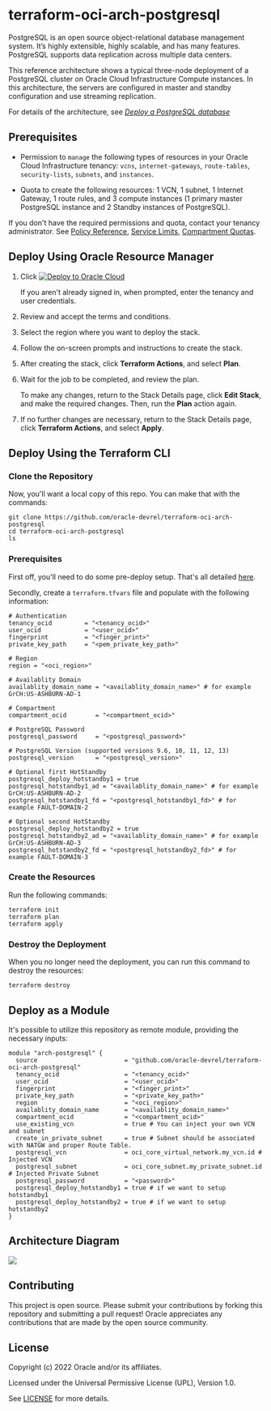 # terraform-oci-arch-postgresql

PostgreSQL is an open source object-relational database management system. It’s highly extensible, highly scalable, and has many features. PostgreSQL supports data replication across multiple data centers.

This reference architecture shows a typical three-node deployment of a PostgreSQL cluster on Oracle Cloud Infrastructure Compute instances. In this architecture, the servers are configured in master and standby configuration and use streaming replication.

For details of the architecture, see [_Deploy a PostgreSQL database_](https://docs.oracle.com/en/solutions/deploy-postgresql-db/index.html)

## Prerequisites

- Permission to `manage` the following types of resources in your Oracle Cloud Infrastructure tenancy: `vcns`, `internet-gateways`, `route-tables`, `security-lists`, `subnets`, and `instances`.

- Quota to create the following resources: 1 VCN, 1 subnet, 1 Internet Gateway, 1 route rules, and 3 compute instances (1 primary master PostgreSQL instance and 2 Standby instances of PostgreSQL).

If you don't have the required permissions and quota, contact your tenancy administrator. See [Policy Reference](https://docs.cloud.oracle.com/en-us/iaas/Content/Identity/Reference/policyreference.htm), [Service Limits](https://docs.cloud.oracle.com/en-us/iaas/Content/General/Concepts/servicelimits.htm), [Compartment Quotas](https://docs.cloud.oracle.com/iaas/Content/General/Concepts/resourcequotas.htm).

## Deploy Using Oracle Resource Manager

1. Click [![Deploy to Oracle Cloud](https://oci-resourcemanager-plugin.plugins.oci.oraclecloud.com/latest/deploy-to-oracle-cloud.svg)](https://cloud.oracle.com/resourcemanager/stacks/create?region=home&zipUrl=https://github.com/oracle-devrel/terraform-oci-arch-postgresql/releases/latest/download/terraform-oci-arch-postgresql-stack-latest.zip)

    If you aren't already signed in, when prompted, enter the tenancy and user credentials.

2. Review and accept the terms and conditions.

3. Select the region where you want to deploy the stack.

4. Follow the on-screen prompts and instructions to create the stack.

5. After creating the stack, click **Terraform Actions**, and select **Plan**.

6. Wait for the job to be completed, and review the plan.

    To make any changes, return to the Stack Details page, click **Edit Stack**, and make the required changes. Then, run the **Plan** action again.

7. If no further changes are necessary, return to the Stack Details page, click **Terraform Actions**, and select **Apply**. 

## Deploy Using the Terraform CLI

### Clone the Repository
Now, you'll want a local copy of this repo. You can make that with the commands:

    git clone https://github.com/oracle-devrel/terraform-oci-arch-postgresql
    cd terraform-oci-arch-postgresql
    ls

### Prerequisites
First off, you'll need to do some pre-deploy setup.  That's all detailed [here](https://github.com/cloud-partners/oci-prerequisites).

Secondly, create a `terraform.tfvars` file and populate with the following information:

```
# Authentication
tenancy_ocid         = "<tenancy_ocid>"
user_ocid            = "<user_ocid>"
fingerprint          = "<finger_print>"
private_key_path     = "<pem_private_key_path>"

# Region
region = "<oci_region>"

# Availablity Domain 
availablity_domain_name = "<availablity_domain_name>" # for example GrCH:US-ASHBURN-AD-1

# Compartment
compartment_ocid        = "<compartment_ocid>"

# PostgreSQL Password
postgresql_password     = "<postgresql_password>"

# PostgreSQL Version (supported versions 9.6, 10, 11, 12, 13)
postgresql_version      = "<postgresql_version>"

# Optional first HotStandby 
postgresql_deploy_hotstandby1 = true
postgresql_hotstandby1_ad = "<availablity_domain_name>" # for example GrCH:US-ASHBURN-AD-2
postgresql_hotstandby1_fd = "<postgresql_hotstandby1_fd>" # for example FAULT-DOMAIN-2

# Optional second HotStandby 
postgresql_deploy_hotstandby2 = true
postgresql_hotstandby2_ad = "<availablity_domain_name>" # for example GrCH:US-ASHBURN-AD-3
postgresql_hotstandby2_fd = "<postgresql_hotstandby2_fd>" # for example FAULT-DOMAIN-3

````

### Create the Resources
Run the following commands:

    terraform init
    terraform plan
    terraform apply

### Destroy the Deployment
When you no longer need the deployment, you can run this command to destroy the resources:

    terraform destroy

## Deploy as a Module
It's possible to utilize this repository as remote module, providing the necessary inputs:

```
module "arch-postgresql" {
  source                        = "github.com/oracle-devrel/terraform-oci-arch-postgresql"
  tenancy_ocid                  = "<tenancy_ocid>"
  user_ocid                     = "<user_ocid>"
  fingerprint                   = "<finger_print>"
  private_key_path              = "<private_key_path>"
  region                        = "<oci_region>"
  availablity_domain_name       = "<availablity_domain_name>"
  compartment_ocid              = "<compartment_ocid>"
  use_existing_vcn              = true # You can inject your own VCN and subnet 
  create_in_private_subnet      = true # Subnet should be associated with NATGW and proper Route Table.
  postgresql_vcn                = oci_core_virtual_network.my_vcn.id # Injected VCN
  postgresql_subnet             = oci_core_subnet.my_private_subnet.id # Injected Private Subnet
  postgresql_password           = "<password>"
  postgresql_deploy_hotstandby1 = true # if we want to setup hotstandby1
  postgresql_deploy_hotstandby2 = true # if we want to setup hotstandby2
}
```

## Architecture Diagram

![](./images/postgre-oci.png)

## Contributing
This project is open source.  Please submit your contributions by forking this repository and submitting a pull request!  Oracle appreciates any contributions that are made by the open source community.

## License
Copyright (c) 2022 Oracle and/or its affiliates.

Licensed under the Universal Permissive License (UPL), Version 1.0.

See [LICENSE](LICENSE) for more details.


